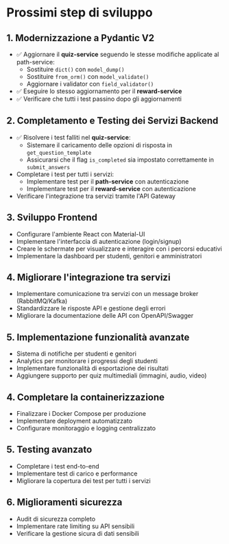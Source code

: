 # Prossimi step di sviluppo

## 1. Modernizzazione a Pydantic V2
- ✅ Aggiornare il **quiz-service** seguendo le stesse modifiche applicate al path-service:
  - Sostituire `dict()` con `model_dump()`
  - Sostituire `from_orm()` con `model_validate()`
  - Aggiornare i validator con `field_validator()`
- ✅ Eseguire lo stesso aggiornamento per il **reward-service**
- ✅ Verificare che tutti i test passino dopo gli aggiornamenti

## 2. Completamento e Testing dei Servizi Backend
- ✅ Risolvere i test falliti nel **quiz-service**:
  - Sistemare il caricamento delle opzioni di risposta in `get_question_template`
  - Assicurarsi che il flag `is_completed` sia impostato correttamente in `submit_answers`
- Completare i test per tutti i servizi:
  - Implementare test per il **path-service** con autenticazione
  - Implementare test per il **reward-service** con autenticazione
- Verificare l'integrazione tra servizi tramite l'API Gateway

## 3. Sviluppo Frontend
- Configurare l'ambiente React con Material-UI
- Implementare l'interfaccia di autenticazione (login/signup)
- Creare le schermate per visualizzare e interagire con i percorsi educativi
- Implementare la dashboard per studenti, genitori e amministratori

## 4. Migliorare l'integrazione tra servizi
- Implementare comunicazione tra servizi con un message broker (RabbitMQ/Kafka)
- Standardizzare le risposte API e gestione degli errori
- Migliorare la documentazione delle API con OpenAPI/Swagger

## 5. Implementazione funzionalità avanzate
- Sistema di notifiche per studenti e genitori
- Analytics per monitorare i progressi degli studenti
- Implementare funzionalità di esportazione dei risultati
- Aggiungere supporto per quiz multimediali (immagini, audio, video)

## 4. Completare la containerizzazione
- Finalizzare i Docker Compose per produzione
- Implementare deployment automatizzato
- Configurare monitoraggio e logging centralizzato

## 5. Testing avanzato
- Completare i test end-to-end
- Implementare test di carico e performance
- Migliorare la copertura dei test per tutti i servizi

## 6. Miglioramenti sicurezza
- Audit di sicurezza completo
- Implementare rate limiting su API sensibili
- Verificare la gestione sicura di dati sensibili

